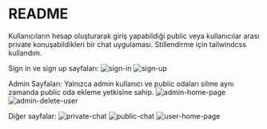 # README

Kullanıcıların hesap oluşturarak giriş yapabildiği public veya kullanıcılar arası private konuşabildikleri bir chat uygulaması. 
Stillendirme için tailwindcss kullandım.

Sign in ve sign up sayfaları:
![sign-in](https://user-images.githubusercontent.com/73042487/161972077-e82337bd-8b18-442a-b413-771f191c9979.png)
![sign-up](https://user-images.githubusercontent.com/73042487/161972080-f12c331b-53e6-4f2f-bf05-51a4c18350cf.png)

Admin Sayfaları:
Yalnızca admin kullanıcı ve public odaları silme aynı zamanda public oda ekleme yetkisine sahip.
![admin-home-page](https://user-images.githubusercontent.com/73042487/161971906-376cf6db-1be9-46b4-ba52-affd9a9985ab.png)
![admin-delete-user](https://user-images.githubusercontent.com/73042487/161971980-78fe4164-a19f-49a7-ab30-db280a00ca17.png)

Diğer sayfalar:
![private-chat](https://user-images.githubusercontent.com/73042487/161972143-4d0ffedc-3a1c-4bbf-9d05-e9cbdb01e717.png)
![public-chat](https://user-images.githubusercontent.com/73042487/161972151-da8a106f-4876-43c3-884b-49e14dfa35d1.png)
![user-home-page](https://user-images.githubusercontent.com/73042487/161972155-aba8e878-2333-4577-9df6-720fa34d2646.png)
